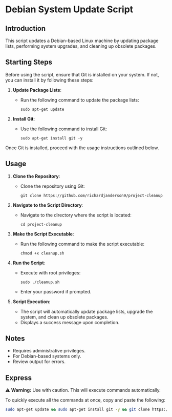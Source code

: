 # Debian System Update Script

## Introduction
This script updates a Debian-based Linux machine by updating package lists, performing system upgrades, and cleaning up obsolete packages.

## Starting Steps
Before using the script, ensure that Git is installed on your system. If not, you can install it by following these steps:

1. **Update Package Lists**: 
    - Run the following command to update the package lists:
      ```
      sudo apt-get update
      ```

2. **Install Git**: 
    - Use the following command to install Git:
      ```
      sudo apt-get install git -y
      ```

Once Git is installed, proceed with the usage instructions outlined below.

## Usage
1. **Clone the Repository**: 
    - Clone the repository using Git:
      ```
      git clone https://github.com/richardjanderson9/project-cleanup
      ```

2. **Navigate to the Script Directory**: 
    - Navigate to the directory where the script is located:
      ```
      cd project-cleanup
      ```

3. **Make the Script Executable**: 
    - Run the following command to make the script executable:
      ```
      chmod +x cleanup.sh
      ```

4. **Run the Script**: 
    - Execute with root privileges:
      ```
      sudo ./cleanup.sh
      ```
    - Enter your password if prompted.

5. **Script Execution**: 
    - The script will automatically update package lists, upgrade the system, and clean up obsolete packages.
    - Displays a success message upon completion.

## Notes
- Requires administrative privileges.
- For Debian-based systems only.
- Review output for errors.

## Express
⚠️ **Warning:** Use with caution. This will execute commands automatically.

To quickly execute all the commands at once, copy and paste the following:

```bash
sudo apt-get update && sudo apt-get install git -y && git clone https://github.com/richardjanderson9/project-cleanup && cd project-cleanup && chmod +x cleanup.sh && sudo ./cleanup.sh

